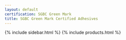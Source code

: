 ```yaml
---
layout: default
certification: SGBC Green Mark
title: SGBC Green Mark Certified Adhesives
---
```

{% include sidebar.html %}
{% include products.html %}

